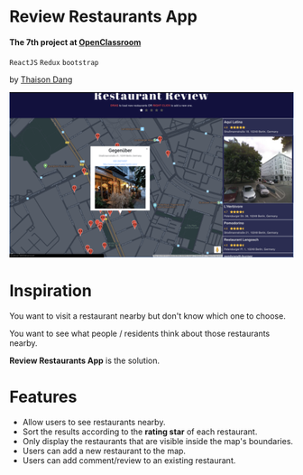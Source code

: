 # Review Restaurants App
#### The 7th project at [OpenClassroom](https://openclassrooms.com)

`ReactJS` `Redux` `bootstrap`

by [Thaison Dang](https://github.com/thaisonbk57)

![screenshot of the App](./screenshot.png)

# Inspiration

You want to visit a restaurant nearby but don't know which one to choose.

You want to see what people / residents think about those restaurants nearby.

**Review Restaurants App** is the solution.

# Features

- Allow users to see restaurants nearby.
- Sort the results according to the **rating star** of each restaurant.
- Only display the restaurants that are visible inside the map's boundaries.
- Users can add a new restaurant to the map.
- Users can add comment/review to an existing restaurant.
